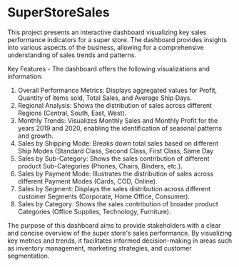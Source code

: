 # SuperStoreSales
This project presents an interactive dashboard visualizing key sales performance indicators for a super store. 
The dashboard provides insights into various aspects of the business, allowing for a comprehensive understanding of sales trends and patterns.

Key Features - The dashboard offers the following visualizations and information:
1. Overall Performance Metrics: Displays aggregated values for Profit, Quantity of items sold, Total Sales, and Average Ship Days. 
2. Regional Analysis: Shows the distribution of sales across different Regions (Central, South, East, West). 
3. Monthly Trends: Visualizes Monthly Sales and Monthly Profit for the years 2019 and 2020, enabling the identification of seasonal patterns and growth.
4. Sales by Shipping Mode: Breaks down total sales based on different Ship Modes (Standard Class, Second Class, First Class, Same Day
5. Sales by Sub-Category: Shows the sales contribution of different product Sub-Categories (Phones, Chairs, Binders, etc.).
6. Sales by Payment Mode: Illustrates the distribution of sales across different Payment Modes (Cards, COD, Online). 
7. Sales by Segment: Displays the sales distribution across different customer Segments (Corporate, Home Office, Consumer). 
8. Sales by Category: Shows the sales contribution of broader product Categories (Office Supplies, Technology, Furniture).
   
The purpose of this dashboard aims to provide stakeholders with a clear and concise overview of the super store's sales performance.
By visualizing key metrics and trends, it facilitates informed decision-making in areas such as inventory management, marketing strategies, and customer segmentation. 



